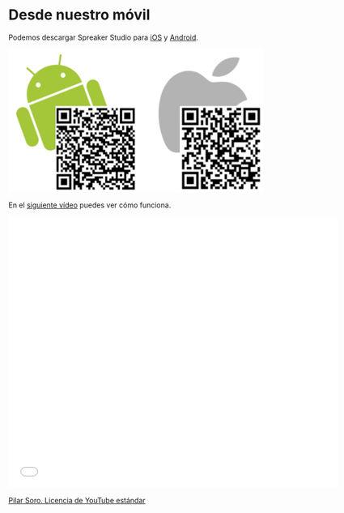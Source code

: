 
# Desde nuestro móvil

Podemos descargar Spreaker Studio para [iOS](https://itunes.apple.com/es/app/spreaker-studio/id585625596?mt=8) y [Android](https://play.google.com/store/apps/details?id=com.spreaker.android.studio&amp;hl=es).

<img src="img/Spreaker_studio.png" width="527" height="283" />

En el [siguiente vídeo](https://youtu.be/zLO8obrtv9o) puedes ver cómo funciona.

<iframe width="650" height="535" src="//www.youtube.com/embed/zLO8obrtv9o" frameborder="0"></iframe>

[Pilar Soro. Licencia de YouTube estándar](https://www.youtube.com/channel/UCptll_4OrVZsSF094VOHPkQ)


